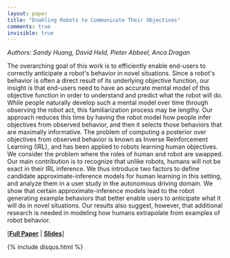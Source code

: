 ```yaml
---
layout: paper
title: "Enabling Robots to Communicate Their Objectives"
comments: true
invisible: true
---
```


<p class="text-left"><i>Authors: Sandy Huang, David Held, Pieter Abbeel, Anca Dragan</i></p>

The overarching goal of this work is to efficiently enable end-users to correctly anticipate a robot's behavior in novel situations. Since a robot's behavior is often a direct result of its underlying objective function, our insight is that end-users need to have an accurate mental model of this objective function in order to understand and predict what the robot will do.  While people naturally develop such a mental model over time through observing the robot act, this familiarization process may be lengthy.  Our approach reduces this time by having the robot model how people infer objectives from observed behavior, and then it selects those behaviors that are maximally informative.   The problem of computing a posterior over objectives from observed behavior is known as Inverse Reinforcement Learning (IRL), and has been applied to robots learning human objectives. We consider the problem where the roles of human and robot are swapped. Our main contribution is to recognize that unlike robots, humans will not be exact in their IRL inference. We thus introduce two factors to define candidate approximate-inference models for human learning in this setting, and analyze them in a user study in the autonomous driving domain. We show that certain approximate-inference models lead to the robot generating example behaviors that better enable users to anticipate what it will do in novel situations.  Our results also suggest, however, that additional research is needed in modeling how humans extrapolate from examples of robot behavior.

[<b><a href="/static/papers/27.pdf">Full Paper</a></b> \| <b><a href="/static/slides/27.mp4">Slides</a></b>]

{% include disqus.html %}